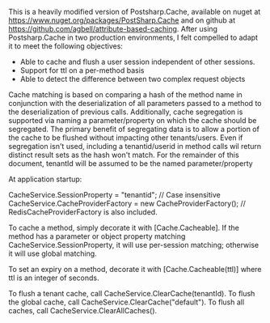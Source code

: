 This is a heavily modified version of Postsharp.Cache, available on nuget at https://www.nuget.org/packages/PostSharp.Cache
and on github at https://github.com/agbell/attribute-based-caching. After using Postsharp.Cache in two production environments, 
I felt compelled to adapt it to meet the following objectives:

- Able to cache and flush a user session independent of other sessions.
- Support for ttl on a per-method basis
- Able to detect the difference between two complex request objects

Cache matching is based on comparing a hash of the method name in conjunction with the deserialization of all parameters passed to a method to 
the deserialization of previous calls. Additionally, cache segregation is supported via naming a parameter/property on which 
the cache should be segregated. The primary benefit of segregating data is to allow a portion of the cache to be flushed without impacting
other tenants/users. Even if segregation isn't used, including a tenantid/userid in method calls wil return distinct result sets
as the hash won't match. For the remainder of this document, tenantId will be assumed to be the named parameter/property

At application startup:

CacheService.SessionProperty = "tenantid"; // Case insensitive
CacheService.CacheProviderFactory = new CacheProviderFactory(); // RedisCacheProviderFactory is also included.

To cache a method, simply decorate it with [Cache.Cacheable]. If the method has a parameter or object property matching 
CacheService.SessionProperty, it will use per-session matching; otherwise it will use global matching.

To set an expiry on a method, decorate it with [Cache.Cacheable(ttl)] where ttl is an integer of seconds.

To flush a tenant cache, call CacheService.ClearCache(tenantId). 
To flush the global cache, call CacheService.ClearCache("default"). 
To flush all caches, call CacheService.ClearAllCaches().


